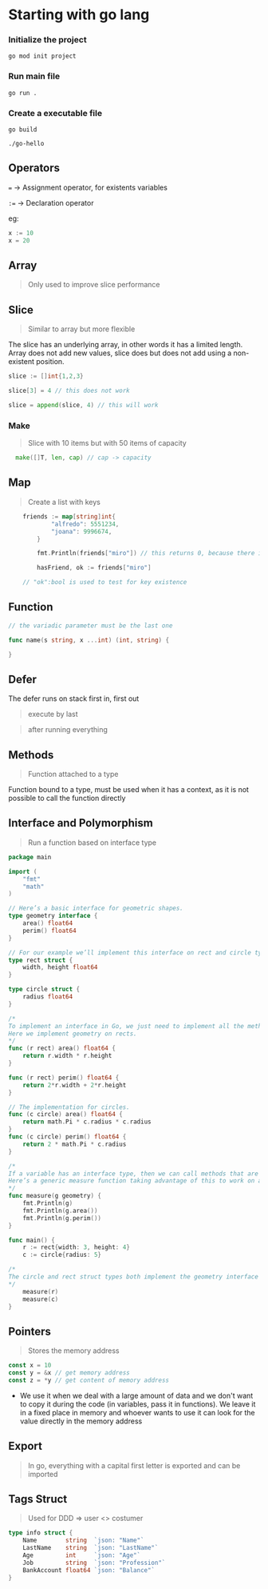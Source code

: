 # Starting with go lang

### Initialize the project

```shell
go mod init project
```

### Run main file

```shell
go run .
```

### Create a executable file

```shell
go build
```

```shell
./go-hello
```



## Operators

`=`  -> Assignment operator, for existents variables

`:=` -> Declaration operator


eg: 

```go
x := 10
x = 20
```


## Array
> Only used to improve slice performance 


## Slice
> Similar to array but more flexible

The slice has an underlying array, in other words it has a limited length. Array does not add new values, slice does but does not add using a non-existent position.


```go
slice := []int{1,2,3}

slice[3] = 4 // this does not work

slice = append(slice, 4) // this will work
```


### Make
> Slice with 10 items but with 50 items of capacity

```go
  make([]T, len, cap) // cap -> capacity
```


## Map
> Create a list with keys

```go
	friends := map[string]int{
			"alfredo": 5551234,
			"joana": 9996674,
		}

		fmt.Println(friends["miro"]) // this returns 0, because there is no "miro" in the friends map

		hasFriend, ok := friends["miro"]

    // "ok":bool is used to test for key existence
  ``` 


## Function 

```go
// the variadic parameter must be the last one

func name(s string, x ...int) (int, string) {

}
```

## Defer

The defer runs on stack first in, first out

> execute by last

> after running everything


## Methods
> Function attached to a type

Function bound to a type, must be used when it has a context, as it is not possible to call the function directly



## Interface and Polymorphism
> Run a function based on interface type


```go
package main

import (
    "fmt"
    "math"
)

// Here’s a basic interface for geometric shapes.
type geometry interface {
    area() float64
    perim() float64
}

// For our example we’ll implement this interface on rect and circle types.
type rect struct {
    width, height float64
}

type circle struct {
    radius float64
}

/*
To implement an interface in Go, we just need to implement all the methods in the interface. 
Here we implement geometry on rects.
*/
func (r rect) area() float64 {
    return r.width * r.height
}

func (r rect) perim() float64 {
    return 2*r.width + 2*r.height
}

// The implementation for circles.
func (c circle) area() float64 {
    return math.Pi * c.radius * c.radius
}
func (c circle) perim() float64 {
    return 2 * math.Pi * c.radius
}

/*
If a variable has an interface type, then we can call methods that are in the named interface. 
Here’s a generic measure function taking advantage of this to work on any geometry.
*/
func measure(g geometry) {
    fmt.Println(g)
    fmt.Println(g.area())
    fmt.Println(g.perim())
}

func main() {
    r := rect{width: 3, height: 4}
    c := circle{radius: 5}

/*
The circle and rect struct types both implement the geometry interface so we can use instances of these structs as arguments to measure.
*/
    measure(r)
    measure(c)
}
```


## Pointers 
> Stores the memory address

```go
const x = 10
const y = &x // get memory address
const z = *y // get content of memory address 
```

- We use it when we deal with a large amount of data and we don't want to copy it during the code (in variables, pass it in functions). We leave it in a fixed place in memory and whoever wants to use it can look for the value directly in the memory address


## Export
> In go, everything with a capital first letter is exported and can be imported


## Tags Struct
> Used for DDD => user <> costumer

```go
type info struct {
	Name 		string 	`json: "Name"`
	LastName	string 	`json: "LastName"`
	Age 		int    	`json: "Age"`
	Job 		string 	`json: "Profession"`
	BankAccount float64 `json: "Balance"`
}
```